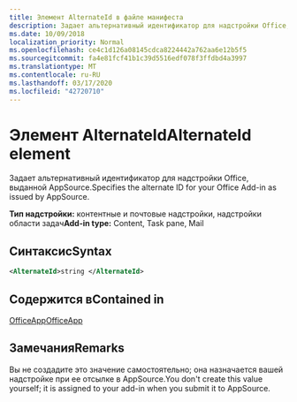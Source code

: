 ```yaml
---
title: Элемент AlternateId в файле манифеста
description: Задает альтернативный идентификатор для надстройки Office, выданной AppSource.
ms.date: 10/09/2018
localization_priority: Normal
ms.openlocfilehash: ce4c1d126a08145cdca8224442a762aa6e12b5f5
ms.sourcegitcommit: fa4e81fcf41b1c39d5516edf078f3ffdbd4a3997
ms.translationtype: MT
ms.contentlocale: ru-RU
ms.lasthandoff: 03/17/2020
ms.locfileid: "42720710"
---
```

# <a name="alternateid-element"></a><span data-ttu-id="b9a37-103">Элемент AlternateId</span><span class="sxs-lookup"><span data-stu-id="b9a37-103">AlternateId element</span></span>

<span data-ttu-id="b9a37-104">Задает альтернативный идентификатор для надстройки Office, выданной AppSource.</span><span class="sxs-lookup"><span data-stu-id="b9a37-104">Specifies the alternate ID for your Office Add-in as issued by AppSource.</span></span>

<span data-ttu-id="b9a37-105">**Тип надстройки:** контентные и почтовые надстройки, надстройки области задач</span><span class="sxs-lookup"><span data-stu-id="b9a37-105">**Add-in type:** Content, Task pane, Mail</span></span>

## <a name="syntax"></a><span data-ttu-id="b9a37-106">Синтаксис</span><span class="sxs-lookup"><span data-stu-id="b9a37-106">Syntax</span></span>

```XML
<AlternateId>string </AlternateId>
```

## <a name="contained-in"></a><span data-ttu-id="b9a37-107">Содержится в</span><span class="sxs-lookup"><span data-stu-id="b9a37-107">Contained in</span></span>

[<span data-ttu-id="b9a37-108">OfficeApp</span><span class="sxs-lookup"><span data-stu-id="b9a37-108">OfficeApp</span></span>](officeapp.md)

## <a name="remarks"></a><span data-ttu-id="b9a37-109">Замечания</span><span class="sxs-lookup"><span data-stu-id="b9a37-109">Remarks</span></span>

<span data-ttu-id="b9a37-110">Вы не создадите это значение самостоятельно; она назначается вашей надстройке при ее отсылке в AppSource.</span><span class="sxs-lookup"><span data-stu-id="b9a37-110">You don't create this value yourself; it is assigned to your add-in when you submit it to AppSource.</span></span>

